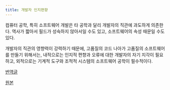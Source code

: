 ```yaml
---
title: 개발자 인지편향
---
```


컴퓨터 공학, 특히 소프트웨어 개발은 타 공학과 달리 개발자의 직관에 과도하게 의존한다. 역사가 짧아서 필드가 성숙하지 않아서일 수도 있고, 소프트웨어의 속성 때문일 수도 있다.

개발자의 직관의 영향력이 강력하기 때문에, 고품질의 코드 나아가 고품질의 소프트웨어를 만들기 위해서는, 내적으로는 인지적 편향과 오류에 대한 개발자의 자기 지각이 필요하고, 외적으로는 기계적 도구와 조적적 시스템의 소프트웨어 공학이 필수적이다.

[번역글](http://www.mimul.com/pebble/default/2018/01/05/1515145860439.html?utm_medium=social&utm_source=gaerae.com&utm_campaign=%EA%B0%9C%EB%B0%9C%EC%9E%90%EC%8A%A4%EB%9F%BD%EB%8B%A4)

[원본](https://hackernoon.com/cognitive-biases-in-programming-5e937707c27b)
